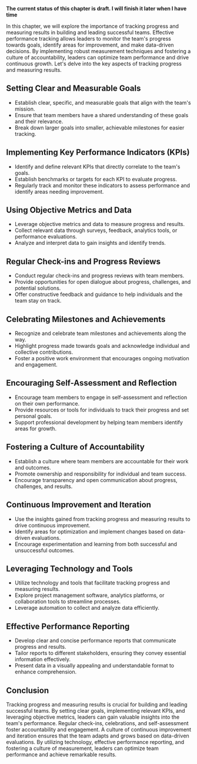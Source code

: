 **The current status of this chapter is draft. I will finish it later when I have time**

In this chapter, we will explore the importance of tracking progress and measuring results in building and leading successful teams. Effective performance tracking allows leaders to monitor the team's progress towards goals, identify areas for improvement, and make data-driven decisions. By implementing robust measurement techniques and fostering a culture of accountability, leaders can optimize team performance and drive continuous growth. Let's delve into the key aspects of tracking progress and measuring results.

Setting Clear and Measurable Goals
----------------------------------

* Establish clear, specific, and measurable goals that align with the team's mission.
* Ensure that team members have a shared understanding of these goals and their relevance.
* Break down larger goals into smaller, achievable milestones for easier tracking.

Implementing Key Performance Indicators (KPIs)
----------------------------------------------

* Identify and define relevant KPIs that directly correlate to the team's goals.
* Establish benchmarks or targets for each KPI to evaluate progress.
* Regularly track and monitor these indicators to assess performance and identify areas needing improvement.

Using Objective Metrics and Data
--------------------------------

* Leverage objective metrics and data to measure progress and results.
* Collect relevant data through surveys, feedback, analytics tools, or performance evaluations.
* Analyze and interpret data to gain insights and identify trends.

Regular Check-ins and Progress Reviews
--------------------------------------

* Conduct regular check-ins and progress reviews with team members.
* Provide opportunities for open dialogue about progress, challenges, and potential solutions.
* Offer constructive feedback and guidance to help individuals and the team stay on track.

Celebrating Milestones and Achievements
---------------------------------------

* Recognize and celebrate team milestones and achievements along the way.
* Highlight progress made towards goals and acknowledge individual and collective contributions.
* Foster a positive work environment that encourages ongoing motivation and engagement.

Encouraging Self-Assessment and Reflection
------------------------------------------

* Encourage team members to engage in self-assessment and reflection on their own performance.
* Provide resources or tools for individuals to track their progress and set personal goals.
* Support professional development by helping team members identify areas for growth.

Fostering a Culture of Accountability
-------------------------------------

* Establish a culture where team members are accountable for their work and outcomes.
* Promote ownership and responsibility for individual and team success.
* Encourage transparency and open communication about progress, challenges, and results.

Continuous Improvement and Iteration
------------------------------------

* Use the insights gained from tracking progress and measuring results to drive continuous improvement.
* Identify areas for optimization and implement changes based on data-driven evaluations.
* Encourage experimentation and learning from both successful and unsuccessful outcomes.

Leveraging Technology and Tools
-------------------------------

* Utilize technology and tools that facilitate tracking progress and measuring results.
* Explore project management software, analytics platforms, or collaboration tools to streamline processes.
* Leverage automation to collect and analyze data efficiently.

Effective Performance Reporting
-------------------------------

* Develop clear and concise performance reports that communicate progress and results.
* Tailor reports to different stakeholders, ensuring they convey essential information effectively.
* Present data in a visually appealing and understandable format to enhance comprehension.

Conclusion
----------

Tracking progress and measuring results is crucial for building and leading successful teams. By setting clear goals, implementing relevant KPIs, and leveraging objective metrics, leaders can gain valuable insights into the team's performance. Regular check-ins, celebrations, and self-assessment foster accountability and engagement. A culture of continuous improvement and iteration ensures that the team adapts and grows based on data-driven evaluations. By utilizing technology, effective performance reporting, and fostering a culture of measurement, leaders can optimize team performance and achieve remarkable results.
